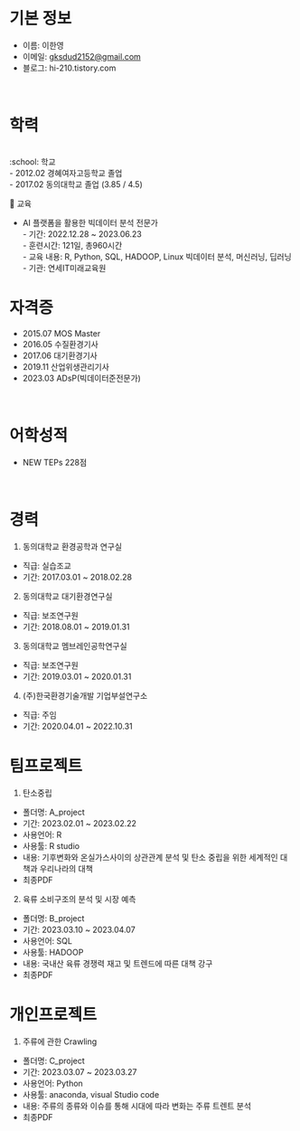 # 기본 정보
- 이름: 이한영
- 이메일: gksdud2152@gmail.com
- 블로그: hi-210.tistory.com
<br/>

# 학력
<br/>
:school: 학교<br/>
- 2012.02 경혜여자고등학교 졸업<br/>
- 2017.02 동의대학교 졸업 (3.85 / 4.5)<br/>

:school: 교육
 - AI 플랫폼을 활용한 빅데이터 분석 전문가<br/>
       - 기간: 2022.12.28 ~ 2023.06.23<br/> 
       - 훈련시간: 121일, 총960시간<br/>
       - 교육 내용: R, Python, SQL, HADOOP, Linux 
                   빅데이터 분석, 머신러닝, 딥러닝<br/>
       - 기관: 연세IT미래교육원<br/>

# 자격증
- 2015.07 MOS Master
- 2016.05 수질환경기사
- 2017.06 대기환경기사
- 2019.11 산업위생관리기사
- 2023.03 ADsP(빅데이터준전문가)
<br/>

# 어학성적
- NEW TEPs 228점
<br/>

# 경력
1. 동의대학교 환경공학과 연구실
- 직급: 실습조교 
- 기간: 2017.03.01 ~ 2018.02.28

2. 동의대학교 대기환경연구실 
- 직급: 보조연구원
- 기간: 2018.08.01 ~ 2019.01.31

3. 동의대학교 멤브레인공학연구실
- 직급: 보조연구원
- 기간: 2019.03.01 ~ 2020.01.31

4. (주)한국환경기술개발 기업부설연구소
- 직급: 주임
- 기간: 2020.04.01 ~ 2022.10.31


# 팀프로젝트
1. 탄소중립 
- 폴더명: A_project
- 기간: 2023.02.01 ~ 2023.02.22
- 사용언어: R
- 사용툴: R studio
- 내용: 기후변화와 온실가스사이의 상관관계 분석 및
       탄소 중립을 위한 세계적인 대책과 우리나라의 대책 
- 최종PDF


2. 육류 소비구조의 분석 및 시장 예측
- 폴더명: B_project
- 기간: 2023.03.10 ~ 2023.04.07
- 사용언어: SQL
- 사용툴: HADOOP
- 내용: 국내산 육류 경쟁력 재고 및 트렌드에 따른 대책 강구
- 최종PDF

# 개인프로젝트
1. 주류에 관한 Crawling
- 폴더명: C_project
- 기간: 2023.03.07 ~ 2023.03.27
- 사용언어: Python
- 사용툴: anaconda, visual Studio code
- 내용: 주류의 종류와 이슈를 통해 시대에 따라 변화는 주류 트렌트 분석
- 최종PDF
